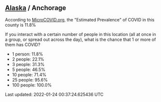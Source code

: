 
## [Alaska](/united-states/alaska) / Anchorage

According to [MicroCOVID.org](http://microcovid.org),
the "Estimated Prevalence" of COVID in this county is 11.8%

If you interact with a certain number of people in this location
(all at once in a group, or spread out across the day), what is the chance that
1 or more of them has COVID?

- 1 person: 11.8%
- 2 people: 22.1%
- 3 people: 31.3%
- 5 people: 46.5%
- 10 people: 71.4%
- 25 people: 95.6%
- 100 people: 100.0%

Last updated: 2022-01-24 00:37:24.625436 UTC
